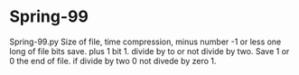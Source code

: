 # Spring-99
Spring-99.py
Size of file, time compression, minus number -1 or less one long of file bits save. plus 1 bit 1. divide by to or not divide by two. Save 1 or 0 the end of file. if divide by two 0 not divede by zero 1.
